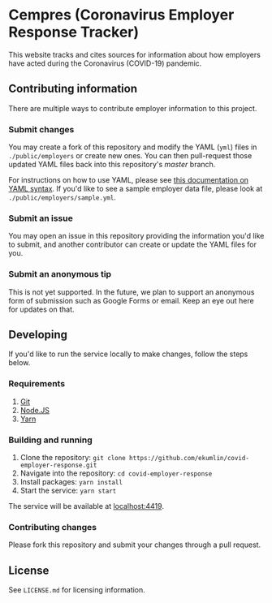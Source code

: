 # Cempres (**C**oronavirus **Emp**loyer **Res**ponse Tracker)
This website tracks and cites sources for information about how employers have acted during the Coronavirus (COVID-19) pandemic.

## Contributing information
There are multiple ways to contribute employer information to this project.

### Submit changes
You may create a fork of this repository and modify the YAML (`yml`) files in `./public/employers` or create new ones. You can then pull-request those updated YAML files back into this repository's *master* branch.

For instructions on how to use YAML, please see [this documentation on YAML syntax](https://docs.ansible.com/ansible/latest/reference_appendices/YAMLSyntax.html). If you'd like to see a sample employer data file, please look at `./public/employers/sample.yml`.

### Submit an issue
You may open an issue in this repository providing the information you'd like to submit, and another contributor can create or update the YAML files for you.

### Submit an anonymous tip
This is not yet supported. In the future, we plan to support an anonymous form of submission such as Google Forms or email. Keep an eye out here for updates on that.

## Developing
If you'd like to run the service locally to make changes, follow the steps below.

### Requirements
1. [Git](https://git-scm.com)
1. [Node.JS](https://nodejs.org)
1. [Yarn](https://classic.yarnpkg.com/en/docs/install)

### Building and running
1. Clone the repository: `git clone https://github.com/ekumlin/covid-employer-response.git`
1. Navigate into the repository: `cd covid-employer-response`
1. Install packages: `yarn install`
1. Start the service: `yarn start`

The service will be available at [localhost:4419](http://localhost:4419/).

### Contributing changes
Please fork this repository and submit your changes through a pull request.

## License
See `LICENSE.md` for licensing information.
